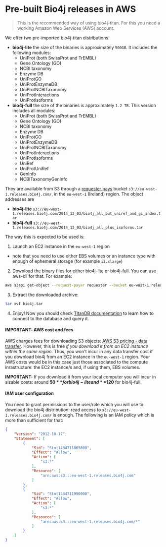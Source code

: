 # Pre-built Bio4j releases in AWS

> This is the recommended way of using bio4j-titan. For this you need a working Amazon Web Services (AWS) account.

We offer two pre-imported bio4j-titan distributions:

- **bio4j-lite** the size of the binaries is approximately `500GB`. It includes the following modules:  
    - UniProt (both SwissProt and TrEMBL)
    - Gene Ontology (GO)
    - NCBI taxonomy
    - Enzyme DB
    - UniProtGO
    - UniProtEnzymeDB
    - UniProtNCBITaxonomy
    - UniProtInteractions
    - UniProtIsoforms
- **bio4j-full** the size of the binaries is approximately `1.2 TB`. This version includes all modules:
    - UniProt (both SwissProt and TrEMBL)
    - Gene Ontology (GO)
    - NCBI taxonomy
    - Enzyme DB
    - UniProtGO
    - UniProtEnzymeDB
    - UniProtNCBITaxonomy
    - UniProtInteractions
    - UniProtIsoforms
    - UniRef
    - UniProtUniRef
    - GenInfo
    - NCBITaxonomyGenInfo

They are available from S3 through a [requester pays](http://docs.aws.amazon.com/AmazonS3/latest/dev/RequesterPaysBuckets.html) bucket `s3://eu-west-1.releases.bio4j.com/`, in the `eu-west-1` (Ireland) region. The object addresses are

- **bio4j-lite** `s3://eu-west-1.releases.bio4j.com/2014_12_03/bio4j_all_but_uniref_and_gi_index.tar`
- **bio4j-full** `s3://eu-west-1.releases.bio4j.com/2014_12_03/bio4j_all_plus_isoforms.tar`

The way this is expected to be used is:

1. Launch an EC2 instance in the `eu-west-1` region
  - note that you need to use either EBS volumes or an instance type with enough of ephemeral storage (for example `i2.xlarge`)
2. Download the binary files for either bio4j-lite or bio4j-full. You can use aws-cli for that. For example:

  ```bash
  aws s3api get-object --request-payer requester --bucket eu-west-1.releases.bio4j.com --key <key> bio4j.tar
  ```

3. Extract the downloaded archive:

  ```bash
  tar xvf bio4j.tar
  ```

4. Enjoy! Now you should check [TitanDB documentation](http://s3.thinkaurelius.com/docs/titan/0.5.2/) to learn how to connect to the database and query it.

#### IMPORTANT: AWS cost and fees

AWS charges fees for downloading S3 objects: [AWS S3 pricing - data transfer](https://aws.amazon.com/s3/pricing/#Data_Transfer_Pricing). However, this is free _if you download it from an EC2 instance within the same region_. Thus, you won't incur in any data transfer cost if you download bio4j from an EC2 instance in the `eu-west-1` region. Your AWS costs would be in this case just those associated to the compute inrastructure: the EC2 instance/s and, if using them, EBS volumes.

**IMPORTANT:** If you download it from your local computer you will incur in sizable costs: around **$50** for bio4j-lite and **$120** for bio4j-full.

#### IAM user configuration

You need to grant permissions to the user/role which you will use to download the bio4j distribution: read access to `s3://eu-west-1.releases.bio4j.com/` is enough. The following is an IAM policy which is more than sufficient for that:

``` json
{
    "Version": "2012-10-17",
    "Statement": [
        {
            "Sid": "Stmt1434711865000",
            "Effect": "Allow",
            "Action": [
                "s3:*"
            ],
            "Resource": [
                "arn:aws:s3:::eu-west-1.releases.bio4j.com"
            ]
        },
        {
            "Sid": "Stmt1434711990000",
            "Effect": "Allow",
            "Action": [
                "s3:*"
            ],
            "Resource": [
                "arn:aws:s3:::eu-west-1.releases.bio4j.com/*"
            ]
        }
    ]
}
```
